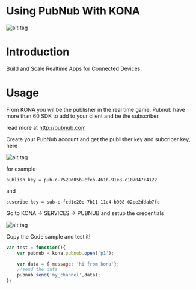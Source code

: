 # Using PubNub With KONA

![alt tag](http://www.pubnub.com/static/images/structure/pubnub.png)

# Introduction

Build and Scale Realtime Apps for Connected Devices.

# Usage

From KONA you wil be the publisher in the real time game, Pubnub have more than 60 SDK to add to your client and be the subscriber.

read more at http://pubnub.com

Create your PubNub account and get the publisher key and subcriber key, here

![alt tag](http://i.imgur.com/rjRGpwI.png)

for example

```
publish key = pub-c-7529d05b-cfeb-461b-91e8-c107047c4122
```
and

```
suscribe key = sub-c-fcd1e20e-7b11-11e4-b908-02ee2ddab7fe
```

Go to KONA -> SERVICES -> PUBNUB and setup the credentials

![alt tag](http://i.imgur.com/HX2JEoe.png)

Copy the Code sample and test it!

```js
var test = function(){
    var pubnub = kona.pubnub.open('p1'); 

    var data = { message: 'hi from kona'};
    //send the data
    pubnub.send('my_channel',data);
};
```



